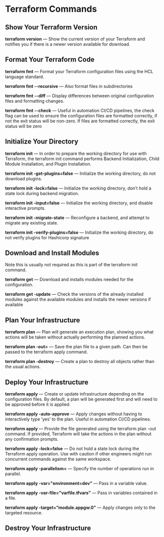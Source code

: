 # Terraform Commands

## Show Your Terraform Version

**terraform version** — Show the current version of your Terraform and notifies you if there is a newer version available for download.

## Format Your Terraform Code

**terraform fmt** — Format your Terraform configuration files using the HCL language standard.

**terraform fmt --recursive** — Also format files in subdirectories

**terraform fmt --diff** — Display differences between original configuration files and formatting changes.

**terraform fmt --check** — Useful in automation CI/CD pipelines, the check flag can be used to ensure the configuration files are formatted correctly, if not the exit status will be non-zero. If files are formatted correctly, the exit status will be zero

## Initialize Your Directory

**terraform init** — In order to prepare the working directory for use with Terraform, the terraform init command performs Backend Initialization, Child Module Installation, and Plugin Installation.

**terraform init -get-plugins=false** — Initialize the working directory, do not download plugins.

**terraform init -lock=false** — Initialize the working directory, don’t hold a state lock during backend migration.

**terraform init -input=false** — Initialize the working directory, and disable interactive prompts.

**terraform init -migrate-state** — Reconfigure a backend, and attempt to migrate any existing state.

**terraform init -verify-plugins=false** — Initialize the working directory, do not verify plugins for Hashicorp signature

## Download and Install Modules

Note this is usually not required as this is part of the terraform init command.

**terraform get** — Download and installs modules needed for the configuration.

**terraform get -update** — Check the versions of the already installed modules against the available modules and installs the newer versions if available

## Plan Your Infrastructure

**terraform plan** — Plan will generate an execution plan, showing you what actions will be taken without actually performing the planned actions.

**terraform plan -out=<path>** — Save the plan file to a given path. Can then be passed to the terraform apply command.

**terraform plan -destroy** — Create a plan to destroy all objects rather than the usual actions.

## Deploy Your Infrastructure

**terraform apply** — Create or update infrastructure depending on the configuration files. By default, a plan will be generated first and will need to be approved before it is applied.

**terraform apply -auto-approve** — Apply changes without having to interactively type ‘yes’ to the plan. Useful in automation CI/CD pipelines.

**terraform apply <planfilename>** — Provide the file generated using the terraform plan -out command. If provided, Terraform will take the actions in the plan without any confirmation prompts.

**terraform apply -lock=false** — Do not hold a state lock during the Terraform apply operation. Use with caution if other engineers might run concurrent commands against the same workspace.

**terraform apply -parallelism=<n>** — Specify the number of operations run in parallel.

**terraform apply -var="environment=dev"** — Pass in a variable value.

**terraform apply -var-file="varfile.tfvars"** — Pass in variables contained in a file.

**terraform apply -target=”module.appgw.0"** — Apply changes only to the targeted resource.

## Destroy Your Infrastructure

